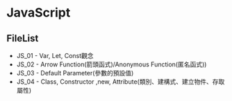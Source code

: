 # JavaScript 
## FileList
- JS_01 - Var, Let, Const觀念
- JS_02 - Arrow Function(箭頭函式)/Anonymous Function(匿名函式))
- JS_03 - Default Parameter(參數的預設值)
- JS_04 - Class, Constructor ,new, Attribute(類別、建構式、建立物件、存取屬性)